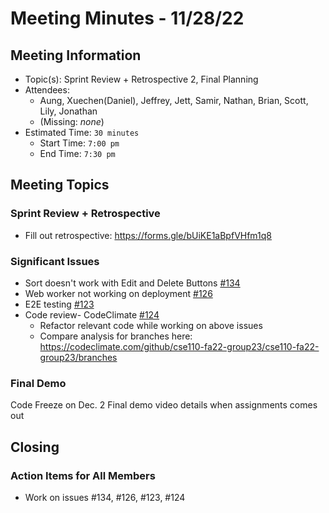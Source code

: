 # Meeting Minutes - 11/28/22

## Meeting Information

- Topic(s): Sprint Review + Retrospective 2, Final Planning
- Attendees:
  - Aung, Xuechen(Daniel), Jeffrey, Jett, Samir, Nathan, Brian, Scott, Lily, Jonathan
  - (Missing: *none*)
- Estimated Time: `30 minutes`
  - Start Time: `7:00 pm`
  - End Time: `7:30 pm`

## Meeting Topics

### Sprint Review + Retrospective
- Fill out retrospective: https://forms.gle/bUiKE1aBpfVHfm1q8

### Significant Issues
- Sort doesn't work with Edit and Delete Buttons [#134](https://github.com/cse110-fa22-group23/cse110-fa22-group23/issues/134)
- Web worker not working on deployment [#126](https://github.com/cse110-fa22-group23/cse110-fa22-group23/issues/126)
- E2E testing [#123](https://github.com/cse110-fa22-group23/cse110-fa22-group23/issues/123)
- Code review- CodeClimate [#124](https://github.com/cse110-fa22-group23/cse110-fa22-group23/issues/124)
  - Refactor relevant code while working on above issues
  - Compare analysis for branches here: https://codeclimate.com/github/cse110-fa22-group23/cse110-fa22-group23/branches

### Final Demo
Code Freeze on Dec. 2
Final demo video details when assignments comes out

## Closing

### Action Items for All Members
- Work on issues #134, #126, #123, #124
